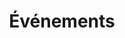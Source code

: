 ---
title: Événements
seo_options:
  description: Page pour tous les événements en cours
  featured_image:
  og_type: 
  canonical_link:
url: /events/
hero_blocks:
  - _bookshop_name: sections/hero
    heading: Événements
    subheading: 
    image: /images/header/portfolio-folding-img.jpg
content_blocks:
  - _bookshop_name: generic/heading
    heading: Nos Événements
---
